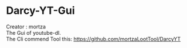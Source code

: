 # Darcy-YT-Gui 
Creator : mortza \
The Gui of youtube-dl. \
The Cli commend Tool this: https://github.com/mortzaLootTool/DarcyYT
